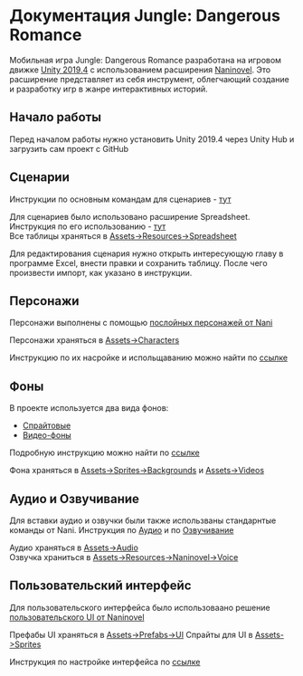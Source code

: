 # Документация Jungle: Dangerous Romance
Мобильная игра Jungle: Dangerous Romance разработана на игровом движке [Unity 2019.4](https://unity.com) с использованием расширения [Naninovel](https://naninovel.com). Это расширение представляет из себя инструмент, облегчающий создание и разработку игр в жанре интерактивных историй.

## Начало работы
Перед началом работы нужно установить Unity 2019.4 через Unity Hub и загрузить сам проект с GitHub

## Сценарии
Инструкции по основным командам для сценариев - [тут](https://naninovel.com/ru/guide/naninovel-scripts.html#%D1%81%D1%86%D0%B5%D0%BD%D0%B0%D1%80%D0%B8%D0%B8-naninovel)

Для сценариев было использовано расширение Spreadsheet. Инструкция по его использованию - [тут](https://naninovel.com/ru/guide/spreadsheet.html#usage)     
Все таблицы храняться в [Assets->Resources->Spreadsheet](https://github.com/senomegames/Jungle-2022-naninovel/tree/main/Assets/Resources/Spreadsheet)     

Для редактирования сценария нужно открыть интересующую главу в программе Excel, внести правки и сохранить таблицу. После чего произвести импорт, как указано в инструкции.

## Персонажи
Персонажи выполнены с помощью [послойных персонажей от Nani](https://naninovel.com/ru/guide/characters.html#%D0%BF%D0%BE%D1%81n%D0%BE%D0%B9%D0%BD%D1%8B%D0%B5-%D0%BF%D0%B5%D1%80%D1%81%D0%BE%D0%BD%D0%B0%D0%B6%D0%B8)

Персонажи храняться в [Assets->Characters](https://github.com/senomegames/Jungle-2022-naninovel/tree/main/Assets/Characters)   

Инструкцию по их насройке и испольщаванию можно найти по [ссылке](https://naninovel.com/ru/guide/characters.html#%D0%BF%D0%BE%D1%81n%D0%BE%D0%B9%D0%BD%D1%8B%D0%B5-%D0%BF%D0%B5%D1%80%D1%81%D0%BE%D0%BD%D0%B0%D0%B6%D0%B8)

## Фоны
В проекте используется два вида фонов:
- [Cпрайтовые](https://naninovel.com/ru/guide/backgrounds.html#%D1%81%D0%BF%D1%80%D0%B0%D0%B9%D1%82%D0%BE%D0%B2%D1%8B%D0%B5-%D1%84%D0%BE%D0%BD%D1%8B)
- [Видео-фоны](https://naninovel.com/ru/guide/backgrounds.html#%D0%B2%D0%B8%D0%B4%D0%B5%D0%BE-%D1%84%D0%BE%D0%BD%D1%8B)

Подробную инструкцию можно найти по [ссылке](https://naninovel.com/ru/guide/backgrounds.html#%D1%84%D0%BE%D0%BD%D1%8B)

Фона храняться в [Assets->Sprites->Backgrounds](https://github.com/senomegames/Jungle-2022-naninovel/tree/main/Assets/Sprites/Backgrounds) и [Assets->Videos](https://github.com/senomegames/Jungle-2022-naninovel/tree/main/Assets/Videos)

## Аудио и Озвучивание
Для вставки аудио и озвучки были также использваны стандарнтые команды от Nani. Инструкция по [Аудио](https://naninovel.com/ru/guide/audio.html#%D0%B0%D1%83%D0%B4%D0%B8%D0%BE) и по [Озвучивание](https://naninovel.com/ru/guide/voicing.html#%D0%B0%D0%B2%D1%82%D0%BE%D0%BC%D0%B0%D1%82%D0%B8%D1%87%D0%B5%D1%81%D0%BA%D0%BE%D0%B5-%D0%BE%D0%B7%D0%B2%D1%83%D1%87%D0%B8%D0%B2%D0%B0%D0%BD%D0%B8%D0%B5)

Аудио храняться в [Assets->Audio](https://github.com/senomegames/Jungle-2022-naninovel/tree/main/Assets/Audio)  
Озвучка храниться в [Assets->Resources->Naninovel->Voice](https://github.com/senomegames/Jungle-2022-naninovel/tree/main/Assets/Resources/Naninovel/Voice)

## Пользовательский интерфейс
Для пользовательского интерфейса было использоваано решение [пользовательского UI от Naninovel](https://naninovel.com/ru/guide/user-interface.html#%D0%BA%D0%B0%D1%81%D1%82%D0%BE%D0%BC%D0%B8%D0%B7%D0%B0%D1%86%D0%B8%D1%8F-ui)

Префабы UI храняться в [Assets->Prefabs->UI](https://github.com/senomegames/Jungle-2022-naninovel/tree/main/Assets/Prefabs/UI)
Спрайты для UI в [Assets->Sprites](https://github.com/senomegames/Jungle-2022-naninovel/tree/main/Assets/Sprites)

Инструкция по настройке интерфейса по [ссылке](https://naninovel.com/ru/guide/user-interface.html#%D0%BA%D0%B0%D1%81%D1%82%D0%BE%D0%BC%D0%B8%D0%B7%D0%B0%D1%86%D0%B8%D1%8F-ui)
